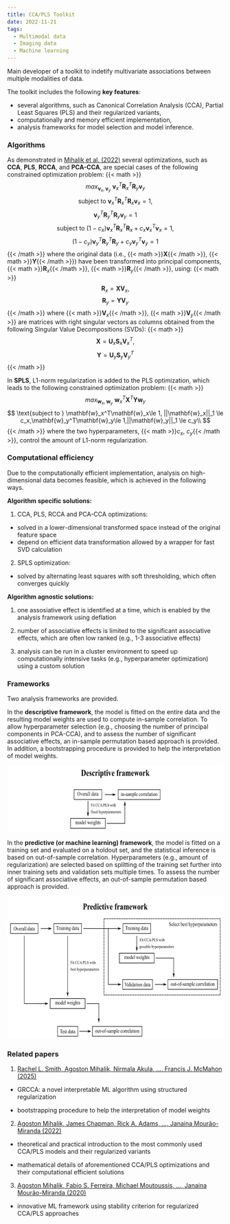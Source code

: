 ```yaml
---
title: CCA/PLS Toolkit
date: 2022-11-21
tags:
  - Multimodal data
  - Imaging data
  - Machine learning
---
```


Main developer of a toolkit to indetify multivariate associations between multiple modalities of data.

The toolkit includes the following **key features**:

- several algorithms, such as Canonical Correlation Analysis (CCA), Partial Least Squares (PLS) and their regularized variants,
- computationally and memory efficient implementation,
- analysis frameworks for model selection and model inference.

### Algorithms

As demonstrated in [Mihalik et al. (2022)](../../publication/mihalik-2022/) several optimizations, such as **CCA**, 
**PLS**, **RCCA**, and **PCA-CCA**, are special cases of the following constrained optimization problem:
{{< math >}}
$$
max_{\mathbf{v}_x,\mathbf{v}_y} \text{ } \mathbf{v}_x^T\mathbf{R}_x^T\mathbf{R}_y\mathbf{v}_y
$$
$$
\text{subject to } \mathbf{v}_x^T\mathbf{R}_x^T\mathbf{R}_x\mathbf{v}_x = 1,
$$
$$
\mathbf{v}_y^T\mathbf{R}_y^T\mathbf{R}_y\mathbf{v}_y = 1
$$
$$
\text{subject to } (1-c_x)\mathbf{v}_x^T\mathbf{R}_x^T\mathbf{R}_x+c_x\mathbf{v}_x^T\mathbf{v}_x = 1,
$$
$$
(1-c_y)\mathbf{v}_y^T\mathbf{R}_y^T\mathbf{R}_y+c_y\mathbf{v}_y^T\mathbf{v}_y = 1
$$
{{< /math >}}
where the original data 
(i.e., {{< math >}}$\mathbf{X}${{< /math >}}, {{< math >}}$\mathbf{Y}${{< /math >}}) 
have been transformed into principal components, 
{{< math >}}$\mathbf{R}_x${{< /math >}}, {{< math >}}$\mathbf{R}_y${{< /math >}}, 
using: 
{{< math >}}
$$
\mathbf{R}_x = \mathbf{X}\mathbf{V}_x,
$$
$$
\mathbf{R}_y = \mathbf{Y}\mathbf{V}_y
$$
{{< /math >}}
where 
{{< math >}}$\mathbf{V}_x${{< /math >}}, {{< math >}}$\mathbf{V}_y${{< /math >}} are matrices with right 
singular vectors as columns obtained from the following Singular Value Decompositions (SVDs): 
{{< math >}}
$$
\mathbf{X} = \mathbf{U}_x\mathbf{S}_x\mathbf{V}_x^T,
$$
$$
\mathbf{Y} = \mathbf{U}_y\mathbf{S}_y\mathbf{V}_y^T
$$
{{< /math >}}

In **SPLS**, L1-norm regularization is added to the PLS optimization, which leads to the following 
constrained optimization problem:
{{< math >}}
$$
max_{\mathbf{w}_x,\mathbf{w}_y} \text{ } \mathbf{w}_x^T\mathbf{X}^T\mathbf{Yw}_y
$$
$$
\text{subject to } \mathbf{w}_x^T\mathbf{w}_x\le 1, ||\mathbf{w}_x||_1 \le c_x,\mathbf{w}_y^T\mathbf{w}_y\le 1,||\mathbf{w}_y||_1 \le c_y\\
$$
{{< /math >}}
where the two hyperparameters, {{< math >}}$c_x$, $c_y${{< /math >}}, control the amount of L1-norm regularization.

### Computational efficiency

Due to the computationally efficient implementation, analysis on high-dimensional data becomes feasible, which is achieved in the following ways.

**Algorithm specific solutions:** 

1. CCA, PLS, RCCA and PCA-CCA optimizations:

- solved in a lower-dimensional transformed space instead of the original feature space
- depend on efficient data transformation allowed by a wrapper for fast SVD calculation

2. SPLS optimization:

- solved by alternating least squares with soft thresholding, which often converges quickly

**Algorithm agnostic solutions:**

1. one assosiative effect is identified at a time, which is enabled by the analysis framework using deflation

2. number of associative effects is limited to the significant associative effects, which are often low ranked (e.g., 1-3 associative effects)

3. analysis can be run in a cluster environment to speed up computationally intensive tasks (e.g., hyperparameter optimization) using a custom solution

### Frameworks

Two analysis frameworks are provided.

In the **descriptive framework**, the model is fitted on the entire data and the resulting model weights are used to compute in-sample correlation.
To allow hyperparameter selection (e.g., choosing the number of principal components in PCA-CCA), and to assess the number of significant associative effects, an in-sample permutation based approach is provided. In addition, a bootstrapping procedure is provided to help the interpretation of model weights.

<p align="center">
   <img src="framework_STAT.png" width="649" height="154">
</p>

In the **predictive (or machine learning) framework**, the model is fitted on a training set and evaluated on a holdout set, and the statistical inference is based on out-of-sample correlation. Hyperparameters (e.g., amount of regularization) are selected based on splitting of the training set further into inner training sets and validation sets multiple times. To assess the number of significant associative effects, an out-of-sample permutation based approach is provided.

<p align="center">
   <img src="framework_ML.png" width="649" height="331">
</p>

### Related papers

1. [Rachel L. Smith, Agoston Mihalik, Nirmala Akula, ..., Francis J. McMahon (2025)](../../publication/smith-2025/)

- GRCCA: a novel interpretable ML algorithm using structured regularization

- bootstrapping procedure to help the interpretation of model weights

2. [Agoston Mihalik, James Chapman, Rick A. Adams, ..., Janaina Mourão-Miranda (2022)](../../publication/mihalik-2022/)

- theoretical and practical introduction to the most commonly used CCA/PLS models and their regularized variants

- mathematical details of aforementioned CCA/PLS optimizations and their computational efficient solutions

3. [Agoston Mihalik, Fabio S. Ferreira, Michael Moutoussis, ..., Janaina Mourão-Miranda (2020)](../../publication/mihalik-2020/)

- innovative ML framework using stability criterion for regularized CCA/PLS approaches

<!--more-->
